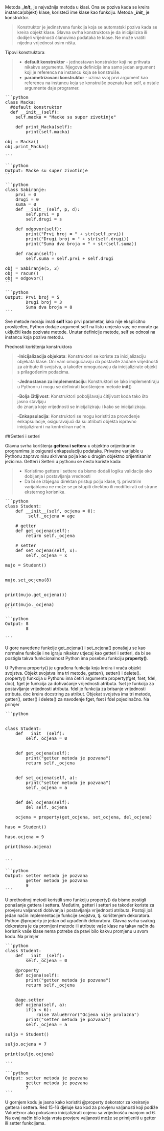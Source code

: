 Metoda **\__init__** je najvažnija metoda u klasi. Ona se poziva kada se kreira instanca(objekt) klase, koristeći ime 
klase kao funkciju.
Metoda **\__init__** je konstruktor.

>Konstruktor je jedinstvena funkcija koja se automatski poziva kada se kreira objekt klase.
 Glavna svrha konstruktora je da inicijalizira ili dodijeli vrijednosti članovima 
 podataka te klase. Ne može vratiti nijednu vrijednost osim ništa.

Tipovi konstruktora:
>- **default konstruktor** - jednostavan konstruktor koji ne prihvata nikakve argumente. Njegova
 definicija ima samo jedan argument koji je referenca na instancu koja se konstruiše.
>- **parametrizovani konstruktor** -
uzima svoj prvi argument kao referencu na instancu koja se konstruiše poznatu kao self,
 a ostale argumente daje programer.

 <pre>
```python
class Macka:
  #default konstruktor  
  def __init__(self):
    self.macka = "Macke su super zivotinje"

    def print_Macka(self):
        print(self.macka)
  
obj = Macka()
obj.print_Macka()

```
</pre>

<pre>
```python
Output: Macke su super zivotinje
```
</pre>

<pre>
```python
class Sabiranje:
    prvi = 0
    drugi = 0
    suma = 0
    def __init__(self, p, d):
        self.prvi = p
        self.drugi = s

    def odgovor(self):
        print("Prvi broj = " + str(self.prvi))
        print("Drugi broj = " + str(self.drugi))
        print("Suma dva broja = " + str(self.suma))
    
    def racun(self):
        self.suma = self.prvi + self.drugi

obj = Sabiranje(5, 3)
obj = racun()
obj = odgovor()
```
</pre>

<pre>
```python
Output: Prvi broj = 5
        Drugi broj = 3
        Suma dva broja = 8
```
</pre>

Sve metode moraju imati **self** kao prvi parametar, iako nije eksplicitno proslijeđen, 
Python dodaje argument self na listu umjesto vas; ne morate ga uključiti kada pozivate
 metode. Unutar definicije metode, self se odnosi na instancu koja poziva metodu.

Prednosti korištenja konstruktora
>-**Inicijalizacija objekata**: Konstruktori se koriste
 za inicijalizaciju objekata klase. Oni vam omogućavaju da
  postavite zadane vrijednosti za atribute ili svojstva, a također 
omogućavaju da inicijalizirate objekt s prilagođenim podacima.

>-**Jednostavan za implementaciju**: Konstruktori se lako implementiraju u Python-u i
 mogu se definirati korištenjem metode __init__()

>-**Bolja čitljivost**: Konstruktori poboljšavaju čitljivost koda tako što jasno stavljaju  
do znanja koje vrijednosti se inicijaliziraju i kako se inicijaliziraju.

>-**Enkapsulacija**: Konstruktori se mogu koristiti za provođenje enkapsulacije, osiguravajući 
da su atributi objekta ispravno inicijalizirani i na kontroliran način.

##Getteri i setteri

Glavna svrha korištenja **gettera i settera** u objektno orijentiranim programima je osigurati 
enkapsulaciju podataka. Privatne varijable u Pythonu zapravo nisu skrivena polja kao u 
drugim objektno orijentisanim jezicima. Getteri i Setteri u pythonu se često koriste kada:
> - Koristimo gettere i settere da bismo dodali logiku validacije oko dobijanja i postavljanja vrednosti
> - Da bi se izbjegao direktan pristup polju klase, tj. privatnim varijablama ne može se pristupiti direktno
 ili modificirati od strane eksternog korisnika.

 <pre>
```python
class Student:
    def __init__(self, ocjena = 0):
         self._ocjena = age
      
    # getter
    def get_ocjena(self):
        return self._ocjena
      
    # setter 
    def set_ocjena(self, x):
        self._ocjena = x
  
mujo = Student()
  

mujo.set_ocjena(8)
  

print(mujo.get_ocjena())
  
print(mujo._ocjena)
```
</pre>

<pre>
```python
Output: 8
        8

```
</pre>
U gore navedene funkcije get_ocjena() i set_ocjena() ponašaju se kao normalne funkcije i 
ne igraju nikakav utjecaj kao getteri i setteri, da bi se postigla takva 
funkcionalnost Python ima posebnu funkciju **property()**.

U Pythonu property() je ugrađena funkcija koja kreira i vraća objekt svojstva. 
Objekt svojstva ima tri metode, getter(), setter() i delete(). property() funkcija
 u Pythonu ima četiri argumenta property(fget, fset, fdel, doc), fget je funkcija za 
 dohvaćanje vrijednosti atributa. fset je funkcija za postavljanje vrijednosti atributa.
 fdel je funkcija za brisanje vrijednosti atributa. doc kreira docstring za atribut.
  Objekat svojstva ima tri metode, getter(), setter() i delete() za navođenje fget, 
  fset i fdel pojedinačno. Na primjer

  <pre>
```python


class Student:
	def __init__(self):
		self._ocjena = 0
	
	
	def get_ocjena(self):
        print("getter metoda je pozvana")
		return self._ocjena
	
	
	def set_ocjena(self, a):
        print("setter metoda je pozvana")
		self._ocjena = a

	
	def del_ocjena(self):
		del self._ocjena
	
	ocjena = property(get_ocjena, set_ocjena, del_ocjena)

haso = Student()

haso.ocjena = 9

print(haso.ocjena)


```
</pre>

<pre>
```python
Output: setter metoda je pozvana
        getter metoda je pozvana
        9
```
</pre>

U prethodnoj metodi koristili smo funkciju property() da bismo postigli ponašanje gettera 
i settera. Međutim, getteri i setteri se također
 koriste za provjeru valjanosti dobivanja i postavljanja vrijednosti atributa. Postoji još 
 jedan način implementacije funkcije svojstva, tj. korištenjem dekoratora. Python @property
  je jedan od ugrađenih dekoratora. Glavna svrha svakog dekoratora je da promijeni metode 
  ili atribute vaše klase na takav način da korisnik vaše klase nema potrebe da pravi bilo
   kakvu promjenu u svom kodu. Na primjer

<pre>
```python
class Student:
	def __init__(self):
		self._ocjena = 0
	
	@property
	def ocjena(self):
		print("getter metoda je pozvana")
		return self._ocjena
	
	
	@age.setter
	def ocjena(self, a):
		if(a < 6):
			raise ValueError("Ocjena nije prolazna")
		print("setter metoda je pozvana")
		self._ocjena = a

suljo = Student()

suljo.ocjena = 7

print(suljo.ocjena)

```
</pre>

<pre>
```python
Output: setter metoda je pozvana
        getter metoda je pozvana
        7
```
</pre>

U gornjem kodu je jasno kako koristiti @property dekorator za kreiranje gettera i 
settera. Red 15-16 djeluje kao kod za provjeru valjanosti koji podiže
 ValueError ako pokušamo inicijalizirati ocjenu sa vrijednošću manjom od 6. Na ovaj način bilo
  koja vrsta provjere valjanosti može se primijeniti u getter ili setter funkcijama.